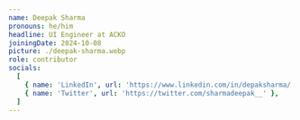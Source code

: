 ```yaml
---
name: Deepak Sharma
pronouns: he/him
headline: UI Engineer at ACKO
joiningDate: 2024-10-08
picture: ./deepak-sharma.webp
role: contributor
socials:
  [
    { name: 'LinkedIn', url: 'https://www.linkedin.com/in/depaksharma/' },
    { name: 'Twitter', url: 'https://twitter.com/sharmadeepak__' },
  ]
---
```

